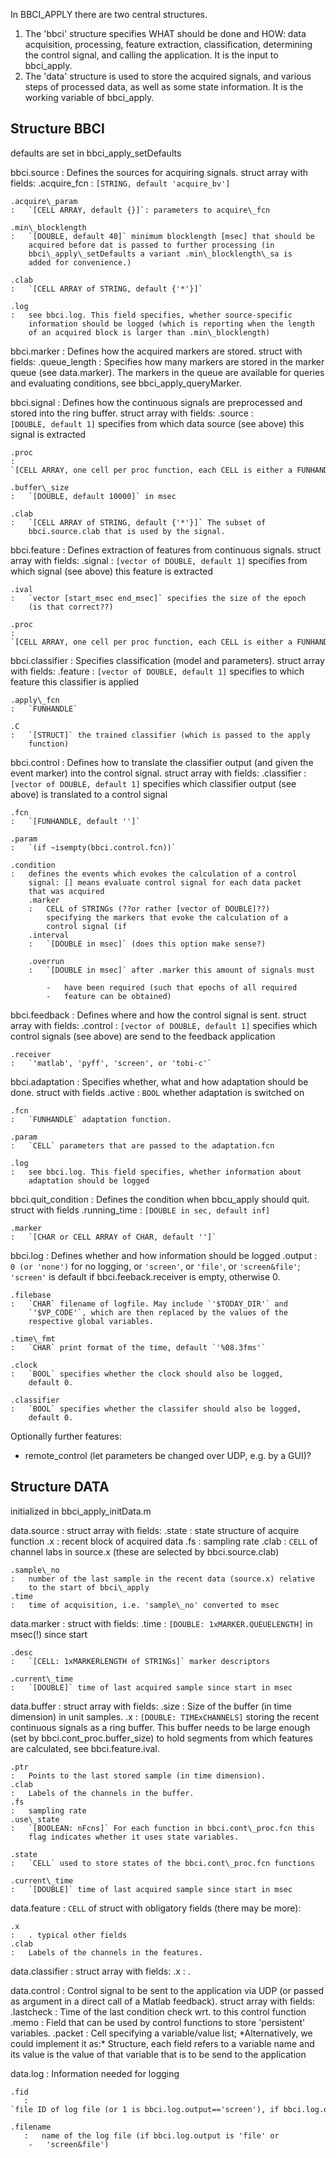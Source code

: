 In BBCI\_APPLY there are two central structures.

1.  The 'bbci' structure specifies WHAT should be done and HOW: data
    acquisition, processing, feature extraction, classification,
    determining the control signal, and calling the application. It is
    the input to bbci\_apply.
2.  The 'data' structure is used to store the acquired signals, and
    various steps of processed data, as well as some state information.
    It is the working variable of bbci\_apply.

Structure BBCI
--------------

defaults are set in bbci\_apply\_setDefaults

bbci.source
:   Defines the sources for acquiring signals. struct array with fields:
    .acquire\_fcn
    :   `[STRING, default 'acquire_bv']`

    .acquire\_param
    :   `[CELL ARRAY, default {}]`: parameters to acquire\_fcn

    .min\_blocklength
    :   `[DOUBLE, default 40]` minimum blocklength [msec] that should be
        acquired before dat is passed to further processing (in
        bbci\_apply\_setDefaults a variant .min\_blocklength\_sa is
        added for convenience.)

    .clab
    :   `[CELL ARRAY of STRING, default {'*'}]`

    .log
    :   see bbci.log. This field specifies, whether source-specific
        information should be logged (which is reporting when the length
        of an acquired block is larger than .min\_blocklength)

bbci.marker
:   Defines how the acquired markers are stored. struct with fields:
    .queue\_length
    :   Specifies how many markers are stored in the marker queue (see
        data.marker). The markers in the queue are available for queries
        and evaluating conditions, see bbci\_apply\_queryMarker.

bbci.signal
:   Defines how the continuous signals are preprocessed and stored into
    the ring buffer. struct array with fields:
    .source
    :   `[DOUBLE, default 1]` specifies from which data source (see
        above) this signal is extracted

    .proc
    :   `[CELL ARRAY, one cell per proc function, each CELL is either a FUNHANDLE, or a CELL ARRAY {FUNC, PARAM}, where FUNC is a FUNHANDLE and PARAM is a CELL ARRAY of parameters to the function; default {}]`

    .buffer\_size
    :   `[DOUBLE, default 10000]` in msec

    .clab
    :   `[CELL ARRAY of STRING, default {'*'}]` The subset of
        bbci.source.clab that is used by the signal.

bbci.feature
:   Defines extraction of features from continuous signals. struct array
    with fields:
    .signal
    :   `[vector of DOUBLE, default 1]` specifies from which signal (see
        above) this feature is extracted

    .ival
    :   `vector [start_msec end_msec]` specifies the size of the epoch
        (is that correct??)

    .proc
    :   `[CELL ARRAY, one cell per proc function, each CELL is either a FUNHANDLE, or a CELL ARRAY {FUNC, PARAM}, where FUNC is a FUNHANDLE and PARAM is a CELL ARRAY of parameters to the function; default {}]`

bbci.classifier
:   Specifies classification (model and parameters). struct array with
    fields:
    .feature
    :   `[vector of DOUBLE, default 1]` specifies to which feature this
        classifier is applied

    .apply\_fcn
    :   `FUNHANDLE`

    .C
    :   `[STRUCT]` the trained classifier (which is passed to the apply
        function)

bbci.control
:   Defines how to translate the classifier output (and given the event
    marker) into the control signal. struct array with fields:
    .classifier
    :   `[vector of DOUBLE, default 1]` specifies which classifier
        output (see above) is translated to a control signal

    .fcn
    :   `[FUNHANDLE, default '']`

    .param
    :   `(if ~isempty(bbci.control.fcn))`

    .condition
    :   defines the events which evokes the calculation of a control
        signal: [] means evaluate control signal for each data packet
        that was acquired
        .marker
        :   CELL of STRINGs (??or rather [vector of DOUBLE]??)
            specifying the markers that evoke the calculation of a
            control signal (if
        .interval
        :   `[DOUBLE in msec]` (does this option make sense?)

        .overrun
        :   `[DOUBLE in msec]` after .marker this amount of signals must

            -   have been required (such that epochs of all required
            -   feature can be obtained)

bbci.feedback
:   Defines where and how the control signal is sent. struct array with
    fields:
    .control
    :   `[vector of DOUBLE, default 1]` specifies which control signals
        (see above) are send to the feedback application

    .receiver
    :   `'matlab', 'pyff', 'screen', or 'tobi-c'`

bbci.adaptation
:   Specifies whether, what and how adaptation should be done. struct
    with fields
    .active
    :   `BOOL` whether adaptation is switched on

    .fcn
    :   `FUNHANDLE` adaptation function.

    .param
    :   `CELL` parameters that are passed to the adaptation.fcn

    .log
    :   see bbci.log. This field specifies, whether information about
        adaptation should be logged

bbci.quit\_condition
:   Defines the condition when bbcu\_apply should quit. struct with
    fields
    .running\_time
    :   `[DOUBLE in sec, default inf]`

    .marker
    :   `[CHAR or CELL ARRAY of CHAR, default '']`

bbci.log
:   Defines whether and how information should be logged
    .output
    :   `0 (or 'none')` for no logging, or `'screen'`, or `'file'`, or
        `'screen&file'`; `'screen'` is default if bbci.feeback.receiver
        is empty, otherwise 0.

    .filebase
    :   `CHAR` filename of logfile. May include `'$TODAY_DIR'` and
        `'$VP_CODE'`, which are then replaced by the values of the
        respective global variables.

    .time\_fmt
    :   `CHAR` print format of the time, default `'%08.3fms'`

    .clock
    :   `BOOL` specifies whether the clock should also be logged,
        default 0.

    .classifier
    :   `BOOL` specifies whether the classifer should also be logged,
        default 0.

Optionally further features:

-   remote\_control (let parameters be changed over UDP, e.g. by a GUI)?

Structure DATA
--------------

initialized in bbci\_apply\_initData.m

data.source
:   struct array with fields:
    .state
    :   state structure of acquire function
    .x
    :   recent block of acquired data
    .fs
    :   sampling rate
    .clab
    :   `CELL` of channel labs in source.x (these are selected by
        bbci.source.clab)

    .sample\_no
    :   number of the last sample in the recent data (source.x) relative
        to the start of bbci\_apply
    .time
    :   time of acquisition, i.e. 'sample\_no' converted to msec

data.marker
:   struct with fields:
    .time
    :   `[DOUBLE: 1xMARKER.QUEUELENGTH]` in msec(!) since start

    .desc
    :   `[CELL: 1xMARKERLENGTH of STRINGs]` marker descriptors

    .current\_time
    :   `[DOUBLE]` time of last acquired sample since start in msec

data.buffer
:   struct array with fields:
    .size
    :   Size of the buffer (in time dimension) in unit samples.
    .x
    :   `[DOUBLE: TIMExCHANNELS]` storing the recent continuous signals
        as a ring buffer. This buffer needs to be large enough (set by
        bbci.cont\_proc.buffer\_size) to hold segments from which
        features are calculated, see bbci.feature.ival.

    .ptr
    :   Points to the last stored sample (in time dimension).
    .clab
    :   Labels of the channels in the buffer.
    .fs
    :   sampling rate
    .use\_state
    :   `[BOOLEAN: nFcns]` For each function in bbci.cont\_proc.fcn this
        flag indicates whether it uses state variables.

    .state
    :   `CELL` used to store states of the bbci.cont\_proc.fcn functions

    .current\_time
    :   `[DOUBLE]` time of last acquired sample since start in msec

data.feature
:   `CELL` of struct with obligatory fields (there may be more):

    .x
    :   . typical other fields
    .clab
    :   Labels of the channels in the features.

data.classifier
:   struct array with fields:
    .x
    :   .

data.control
:   Control signal to be sent to the application via UDP (or passed as
    argument in a direct call of a Matlab feedback). struct array with
    fields:
    .lastcheck
    :   Time of the last condition check wrt. to this control function
    .memo
    :   Field that can be used by control functions to store
        'persistent' variables.
    .packet
    :   Cell specifying a variable/value list; \*Alternatively, we could
        implement it as:\* Structure, each field refers to a variable
        name and its value is the value of that variable that is to be
        send to the application

data.log
:   Information needed for logging

    .fid
       :   `file ID of log file (or 1 is bbci.log.output=='screen'), if bbci.log.output=='screen&file', this is a vector [1 file_id].`

    .filename
       :   name of the log file (if bbci.log.output is 'file' or
        -   'screen&file')

